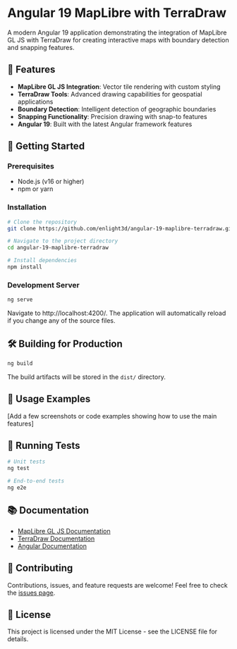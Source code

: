 # Angular 19 MapLibre with TerraDraw

A modern Angular 19 application demonstrating the integration of MapLibre GL JS with TerraDraw for creating interactive maps with boundary detection and snapping features.

## 🌟 Features

- **MapLibre GL JS Integration**: Vector tile rendering with custom styling
- **TerraDraw Tools**: Advanced drawing capabilities for geospatial applications
- **Boundary Detection**: Intelligent detection of geographic boundaries
- **Snapping Functionality**: Precision drawing with snap-to features
- **Angular 19**: Built with the latest Angular framework features

## 🚀 Getting Started

### Prerequisites

- Node.js (v16 or higher)
- npm or yarn

### Installation

```bash
# Clone the repository
git clone https://github.com/enlight3d/angular-19-maplibre-terradraw.git

# Navigate to the project directory
cd angular-19-maplibre-terradraw

# Install dependencies
npm install
```

### Development Server

```bash
ng serve
```

Navigate to http://localhost:4200/. The application will automatically reload if you change any of the source files.

## 🛠️ Building for Production

```bash
ng build
```

The build artifacts will be stored in the `dist/` directory.

## 📖 Usage Examples

[Add a few screenshots or code examples showing how to use the main features]

## 🧪 Running Tests

```bash
# Unit tests
ng test

# End-to-end tests
ng e2e
```

## 📚 Documentation

- [MapLibre GL JS Documentation](https://maplibre.org/maplibre-gl-js-docs/api/)
- [TerraDraw Documentation](https://docs.terradraw.io/)
- [Angular Documentation](https://angular.dev/)

## 🤝 Contributing

Contributions, issues, and feature requests are welcome! Feel free to check the [issues page](https://github.com/yourusername/angular-19-maplibre-terradraw/issues).

## 📝 License

This project is licensed under the MIT License - see the LICENSE file for details.